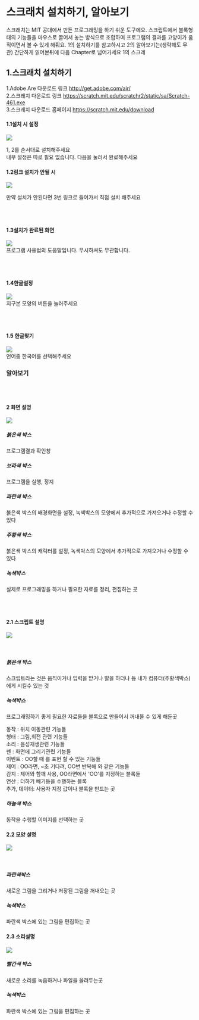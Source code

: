 # 스크래치 설치하기, 알아보기
스크래치는 MIT 공대에서 만든 프로그래밍을 하기 쉬운 도구에요. 스크립트에서 블록형태의 기능들을 마우스로 끌어서 놓는 방식으로 조합하여 프로그램의 결과를 고양이가 움직이면서 볼 수 있게 해줘요. 1의 설치하기를 참고하시고 2의 알아보기는(생략해도 무관) 간단하게 읽어본뒤에 다음 Chapter로 넘어가세요
1의 스크레

## 1.스크래치 설치하기


1.Adobe Are 다운로드 링크 http://get.adobe.com/air/ <br>
2.스크래치 다운로드 링크 https://scratch.mit.edu/scratchr2/static/sa/Scratch-461.exe <br/>
3.스크래치 다운로드 홈페이지 https://scratch.mit.edu/download


#### 1.1설치 시 설정
<image src=https://github.com/kuj0210/coding-for-Elementary-student/blob/master/Chapter1/IMAGE/1.2%20%EC%84%A4%EC%B9%98.PNG> <br>
  
  1, 2를 순서대로 설치해주세요<br/>
  내부 설정은 따로 필요 없습니다. 다음을 눌러서 완료해주세요<br/>
  
#### 1.2링크 설치가 안될 시
<image src=https://github.com/kuj0210/coding-for-Elementary-student/blob/master/Chapter1/IMAGE/1.1%EC%84%A4%EC%B9%98.PNG> <br>
  
  만약 설치가 안된다면 3번 링크로 들어가서 직접 설치 해주세요<br>

<br/><br/>
#### 1.3설치가 완료된 화면  
<image src=https://github.com/kuj0210/coding-for-Elementary-student/blob/master/Chapter1/IMAGE/1.3%EC%84%A4%EC%B9%98%EC%99%84%EB%A3%8C.PNG> <br>
  프로그램 사용법의 도움말입니다. 무시하셔도 무관합니다.

  
  <br/><br/>
#### 1.4한글설정   
<image src=https://github.com/kuj0210/coding-for-Elementary-student/blob/master/Chapter1/IMAGE/1.4%ED%95%9C%EA%B8%80%EC%84%A4%EC%A0%95.PNG> <br>
  지구본 모양의 버튼을 눌러주세요
  
<br/><br/>
#### 1.5 한글찾기 
<image src=https://github.com/kuj0210/coding-for-Elementary-student/blob/master/Chapter1/IMAGE/1.5%ED%95%9C%EA%B8%80%EC%99%84%EB%A3%8C.PNG> <br>
언어중 한국어를 선택해주세요 

### 알아보기
  
<br/><br/>
#### 2 화면 설명 
<image src=https://github.com/kuj0210/coding-for-Elementary-student/blob/master/Chapter1/IMAGE/2%ED%99%94%EB%A9%B4%EC%84%A4%EB%AA%85.PNG> <br>  

##### 붉은색 박스
프로그램결과 확인창
##### 보라색 박스
프로그램을 실행, 정지
##### 파란색 박스
붉은색 박스의 배경화면을 설정, 녹색박스의 모양에서 추가적으로 가져오거나 수정할 수 있다
##### 주황색 박스
붉은색 박스의 캐릭터를 설정, 녹색박스의 모양에서 추가적으로 가져오거나 수정할 수 있다
##### 녹색박스
실제로 프로그래밍을 하거나 필요한 자료를 정리, 편집하는 곳
  
<br/><br/>
#### 2.1 스크립트 설명 
<image src=https://github.com/kuj0210/coding-for-Elementary-student/blob/master/Chapter1/IMAGE/2.1%EC%8A%A4%ED%81%AC%EB%A6%BD%ED%8A%B8%EC%84%A4%EB%AA%85.PNG> <br>
<br/><br/>

##### 붉은색 박스
스크립트라는 것은 움직이거나 입력을 받거나 말을 하더나 등 내가 컴퓨터(주황색박스)에게 시킬수 있는 것

##### 녹색박스 
프로그래밍하기 좋게 필요한 자료들을 블록으로 만들어서 꺼내올 수 있게 해둔곳

동작 : 위치 이동관련 기능들 <br/>
형태 : 그림,회전 관련 기능들 <br/>
소리 : 음성재생관련 기능들 <br/>
펜 : 화면에 그리기관련 기능들 <br/>
이벤트 : OO할 때 를 표현 할 수 있는 기능들<br/>
제어 : OO라면, ~초 기다려, OO번 반복해 와 같은 기능들<br/>
감지 : 제어와 함깨 사용, OO라면에서 'OO'를 지정하는 블록들<br/>
연산 : 더하기 빼기등을 수행하는 블록<br/>
추가, 데이터: 사용자 지정 값이나 블록을 만드는 곳 <br/>

##### 하늘색 박스
동작을 수행할 이미지를 선택하는 곳
  
#### 2.2 모양 설명 
<image src=https://github.com/kuj0210/coding-for-Elementary-student/blob/master/Chapter1/IMAGE/2.2%EB%AA%A8%EC%96%91%EC%84%A4%EB%AA%85.PNG> <br>
<br/><br/>

##### 파란색박스 
새로운 그림을 그리거나 저장된 그림을 꺼내오는 곳

##### 녹색박스 
파란색 박스에 있는 그림을 편집하는 곳

#### 2.3 소리설명
<image src=https://github.com/kuj0210/coding-for-Elementary-student/blob/master/Chapter1/IMAGE/2.3%EC%86%8C%EB%A6%AC%EC%84%A4%EB%AA%85.PNG> <br>


##### 빨간색 박스 
새로운 소리를 녹음하거나 파일을 올려두는곳

##### 녹색박스 
파란색 박스에 있는 그림을 편집하는 곳
